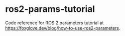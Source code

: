 # ros2-params-tutorial

Code reference for ROS 2 parameters tutorial at https://foxglove.dev/blog/how-to-use-ros2-parameters.
